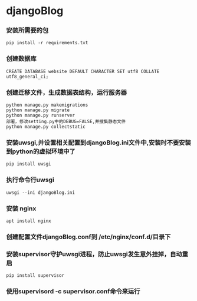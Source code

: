 # djangoBlog
### 安装所需要的包
`pip install -r requirements.txt`

### 创建数据库
`CREATE DATABASE website DEFAULT CHARACTER SET utf8 COLLATE utf8_general_ci;`

### 创建迁移文件，生成数据表结构，运行服务器
```
python manage.py makemigrations
python manage.py migrate
python manage.py runserver
部署，修改setting.py中的DEBUG=FALSE,并搜集静态文件
python manage.py collectstatic
```
### 安装uwsgi,并设置相关配置到djangoBlog.ini文件中,安装时不要安装到python的虚拟环境中了
`pip install uwsgi`

### 执行命令行uwsgi
`uwsgi --ini djangoBlog.ini`

### 安装 nginx
`apt install nginx`

### 创建配置文件djangoBlog.conf到 /etc/nginx/conf.d/目录下
### 安装supervisor守护uwsgi进程，防止uwsgi发生意外挂掉，自动重启
`pip install supervisor`

### 使用supervisord -c supervisor.conf命令来运行